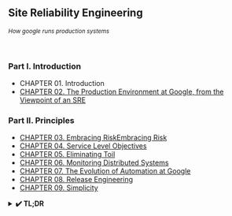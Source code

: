 ## Site Reliability Engineering
<i><small>How google runs production systems</small></i>

<br/>

### Part I. Introduction

- CHAPTER 01. Introduction
- [CHAPTER 02. The Production Environment at Google, from the Viewpoint of an SRE](./chapter02)

### Part II. Principles

- [CHAPTER 03. Embracing RiskEmbracing Risk](./chapter03)
- [CHAPTER 04. Service Level Objectives](./chapter04)
- [CHAPTER 05. Eliminating Toil](./chapter05)
- [CHAPTER 06. Monitoring Distributed Systems](./chapter06)
- [CHAPTER 07. The Evolution of Automation at Google](./chapter07)
- [CHAPTER 08. Release Engineering](./chapter08)
- [CHAPTER 09. Simplicity](./chapter09)

<details>
<summary><b>✔️ TL;DR</b></summary>

_: CHAPTER 03 ~ 05_

1️⃣ 시스템의 **신뢰성**을 높이는 데 소요되는 **비용은 비례해서 증가하지 않음**. 반대로, **신뢰성을 향상**시키는 것이 **비용을 100배 증가시키기도 함**

2️⃣ 서비스 별로 **서비스 성격에 맞는 지표를 살펴보고 분석하는 것이 중요**

3️⃣ **지표는 평균보다는 분포(distribution)가 더 중요**

**4️⃣ 목표치 선택하기**
1. 현재 성능을 기준으로 목표치를 설정하지 말 것
2. 최대한 단순하게 생각할 것
3. 자기 만족에 얽매이지 말 것
4. 가능한 적은 수의 SLO를 설정할 것
5. 처음부터 완벽하게 하려고 하지 말 것

**✔️ 새로 알게된 내용**
- **SLI**: Service Level Indicator, 서비스 수준 지표
  - 서비스 수준을 판단할 수 있는 여러 지표를 정량적으로 측정한 값
- **SLO**: Service Level Objective, 서비스 수준 목표
  - SLI로 측정된 서비스 수준의 목표치 또는 일정 범위를 의미
- **SLA**: Service Level Agreement. 서비스 수준 협약
  - 서비스 수준 목표(SLO)를 달성했을 경우 or 달성하지 못했을 경우의 보상에 대한 사용자와의 명시적 또는 암묵적인 계약

</details>
<br/><br/>
